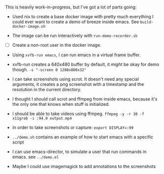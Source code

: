 This is heavily work-in-progress, but I've got a lot of parts going:

- Used nix to create a base docker image with pretty much everything I
could ever want to create a demo of breeze inside emacs. See
`build-docker-image.sh`

- The image can be run interactively with `run-demo-recorder.sh`

- [ ] Create a non-root user in the docker image.

- Using `xvfb-run emacs`, I can run emacs in a virtual frame buffer.

- xvfb-run creates a 640x480 buffer by default, it _might_ be okay for
  demo though. `-s "-screen 0 1280x800x32"`

- I can take screenshots using scrot. It doesn't need any special
  arguments, it creates a png screenshot with a timestamp and the
  resolution in the current directory.

- I thought I should call scrot and ffmpeg from inside emacs, because
  it's the only one that knows when stuff is initialized.

- I should be able to take videos using ffmpeg. `ffmpeg -y -r 30 -f
  x11grab -i :94.0 output.mp4`

- In order to take screenshots or capture: `export DISPLAY=:99`

- `../demo.sh` contains an example of how to start emacs with a
  specific script

- I can use emacs-director, to simulate a user that run commands in
  emacs. see `../demo.el`

- Maybe I could use imagemagick to add annotations to the screenshots